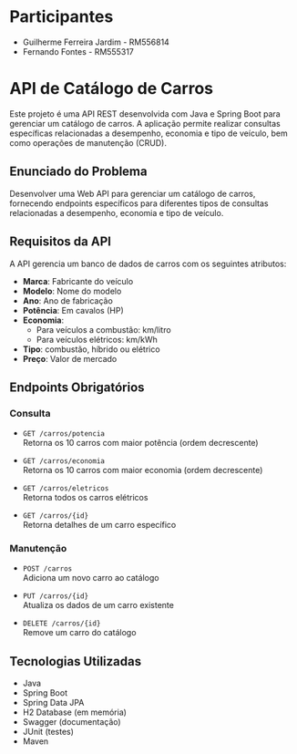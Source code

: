 # Participantes
- Guilherme Ferreira Jardim - RM556814
- Fernando Fontes - RM555317

# API de Catálogo de Carros

Este projeto é uma API REST desenvolvida com Java e Spring Boot para gerenciar um catálogo de carros. A aplicação permite realizar consultas específicas relacionadas a desempenho, economia e tipo de veículo, bem como operações de manutenção (CRUD).

## Enunciado do Problema

Desenvolver uma Web API para gerenciar um catálogo de carros, fornecendo endpoints específicos para diferentes tipos de consultas relacionadas a desempenho, economia e tipo de veículo.

## Requisitos da API

A API gerencia um banco de dados de carros com os seguintes atributos:

- **Marca**: Fabricante do veículo
- **Modelo**: Nome do modelo
- **Ano**: Ano de fabricação
- **Potência**: Em cavalos (HP)
- **Economia**:
    - Para veículos a combustão: km/litro
    - Para veículos elétricos: km/kWh
- **Tipo**: combustão, híbrido ou elétrico
- **Preço**: Valor de mercado

## Endpoints Obrigatórios

### Consulta

- `GET /carros/potencia`  
  Retorna os 10 carros com maior potência (ordem decrescente)

- `GET /carros/economia`  
  Retorna os 10 carros com maior economia (ordem decrescente)

- `GET /carros/eletricos`  
  Retorna todos os carros elétricos

- `GET /carros/{id}`  
  Retorna detalhes de um carro específico

### Manutenção

- `POST /carros`  
  Adiciona um novo carro ao catálogo

- `PUT /carros/{id}`  
  Atualiza os dados de um carro existente

- `DELETE /carros/{id}`  
  Remove um carro do catálogo

## Tecnologias Utilizadas

- Java
- Spring Boot
- Spring Data JPA
- H2 Database (em memória)
- Swagger (documentação)
- JUnit (testes)
- Maven

